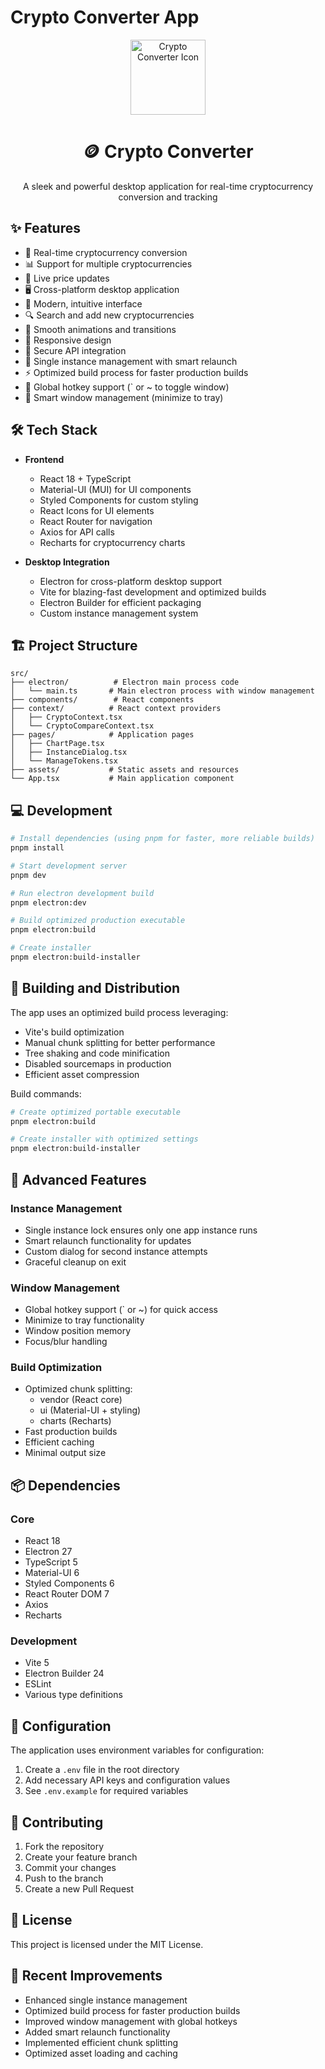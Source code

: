 # Crypto Converter App

<div align="center">
  <img src="src/assets/icon.ico" alt="Crypto Converter Icon" width="120" />
  <h1>🪙 Crypto Converter</h1>
  <p>A sleek and powerful desktop application for real-time cryptocurrency conversion and tracking</p>
</div>

## ✨ Features

- 💱 Real-time cryptocurrency conversion
- 📊 Support for multiple cryptocurrencies
- 🔄 Live price updates
- 🖥️ Cross-platform desktop application
- 🌙 Modern, intuitive interface
- 🔍 Search and add new cryptocurrencies
- 💫 Smooth animations and transitions
- 📱 Responsive design
- 🔐 Secure API integration
- 🚀 Single instance management with smart relaunch
- ⚡ Optimized build process for faster production builds
- 🎯 Global hotkey support (` or ~ to toggle window)
- 🔄 Smart window management (minimize to tray)

## 🛠️ Tech Stack

- **Frontend**
  - React 18 + TypeScript
  - Material-UI (MUI) for UI components
  - Styled Components for custom styling
  - React Icons for UI elements
  - React Router for navigation
  - Axios for API calls
  - Recharts for cryptocurrency charts

- **Desktop Integration**
  - Electron for cross-platform desktop support
  - Vite for blazing-fast development and optimized builds
  - Electron Builder for efficient packaging
  - Custom instance management system

## 🏗️ Project Structure

```
src/
├── electron/          # Electron main process code
│   └── main.ts       # Main electron process with window management
├── components/        # React components
├── context/          # React context providers
│   ├── CryptoContext.tsx
│   └── CryptoCompareContext.tsx
├── pages/            # Application pages
│   ├── ChartPage.tsx
│   ├── InstanceDialog.tsx
│   └── ManageTokens.tsx
├── assets/           # Static assets and resources
└── App.tsx           # Main application component
```

## 💻 Development

```bash
# Install dependencies (using pnpm for faster, more reliable builds)
pnpm install

# Start development server
pnpm dev

# Run electron development build
pnpm electron:dev

# Build optimized production executable
pnpm electron:build

# Create installer
pnpm electron:build-installer
```

## 🚀 Building and Distribution

The app uses an optimized build process leveraging:
- Vite's build optimization
- Manual chunk splitting for better performance
- Tree shaking and code minification
- Disabled sourcemaps in production
- Efficient asset compression

Build commands:
```bash
# Create optimized portable executable
pnpm electron:build

# Create installer with optimized settings
pnpm electron:build-installer
```

## 🔧 Advanced Features

### Instance Management
- Single instance lock ensures only one app instance runs
- Smart relaunch functionality for updates
- Custom dialog for second instance attempts
- Graceful cleanup on exit

### Window Management
- Global hotkey support (` or ~) for quick access
- Minimize to tray functionality
- Window position memory
- Focus/blur handling

### Build Optimization
- Optimized chunk splitting:
  - vendor (React core)
  - ui (Material-UI + styling)
  - charts (Recharts)
- Fast production builds
- Efficient caching
- Minimal output size

## 📦 Dependencies

### Core
- React 18
- Electron 27
- TypeScript 5
- Material-UI 6
- Styled Components 6
- React Router DOM 7
- Axios
- Recharts

### Development
- Vite 5
- Electron Builder 24
- ESLint
- Various type definitions

## 🔧 Configuration

The application uses environment variables for configuration:
1. Create a `.env` file in the root directory
2. Add necessary API keys and configuration values
3. See `.env.example` for required variables

## 🤝 Contributing

1. Fork the repository
2. Create your feature branch
3. Commit your changes
4. Push to the branch
5. Create a new Pull Request

## 📝 License

This project is licensed under the MIT License.

## 🎯 Recent Improvements

- Enhanced single instance management
- Optimized build process for faster production builds
- Improved window management with global hotkeys
- Added smart relaunch functionality
- Implemented efficient chunk splitting
- Optimized asset loading and caching